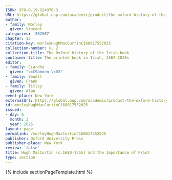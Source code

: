 ```yaml
---
ISBN: 978-0-19-924976-3
URL: https://global.oup.com/academic/product/the-oxford-history-of-the-irish-book-volume-ii-9780199249763?cc=ge&lang=3n#
author:
- family: Morley
  given: Vincent
categories: '202507'
chapter: 13
citation-key: morleyHughMacCurtinC168017552025
collection-number: v. 2
collection-title: The Oxford history of the Irish book
container-title: The printed book in Irish, 1567-2010s
editor:
- family: Ciardha
  given: "\xC9amonn \xD3"
- family: Sewell
  given: Frank
- family: Titley
  given: Alan
event-place: New York
externalUrl: https://global.oup.com/academic/product/the-oxford-history-of-the-irish-book-volume-ii-9780199249763?cc=ge&lang=3n#
id: morleyHughMacCurtinC168017552025
issued:
- day: 6
  month: 3
  year: 2025
layout: page
permalink: /morleyHughMacCurtinC168017552025
publisher: Oxford University Press
publisher-place: New York
review: 'false'
title: Hugh MacCurtin (c.1680-1755) and the Importance of Print
type: section
---
```

{% include sectionPageTemplate.html %}